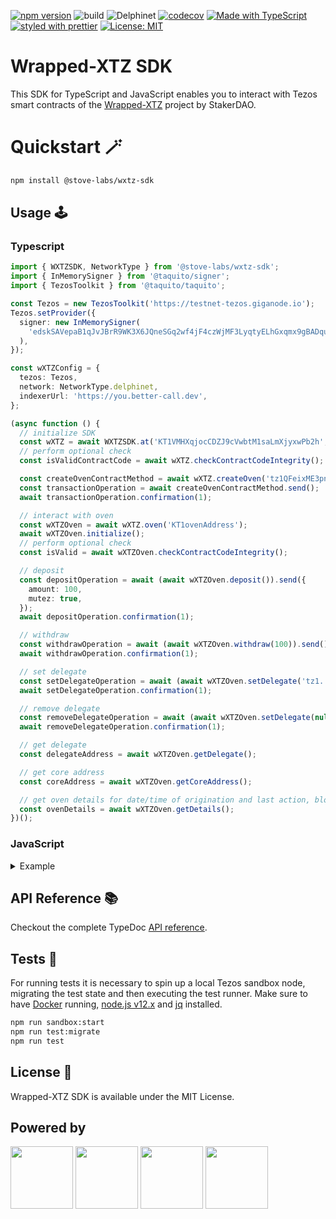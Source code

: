 [![npm version](https://badge.fury.io/js/%40stove-labs%2Fwxtz-sdk.svg)](https://badge.fury.io/js/%40stove-labs%2Fwxtz-sdk)
![build](https://github.com/stove-labs/wrapped-xtz-sdk/workflows/build/badge.svg)
![Delphinet](https://github.com/stove-labs/wrapped-xtz-sdk/workflows/Delphinet/badge.svg)
[![codecov](https://codecov.io/gh/stove-labs/wrapped-xtz-sdk/branch/dev/graph/badge.svg?token=V62SO4RIFD)](https://codecov.io/gh/stove-labs/wrapped-xtz-sdk)
[![Made with TypeScript](https://img.shields.io/badge/made_with-TypeScript-blue.svg)](https://www.typescriptlang.org)
[![styled with prettier](https://img.shields.io/badge/styled_with-prettier-ff69b4.svg)](https://github.com/prettier/prettier)
[![License: MIT](https://img.shields.io/badge/License-MIT-yellow.svg)](https://opensource.org/licenses/MIT)
# Wrapped-XTZ SDK

This SDK for TypeScript and JavaScript enables you to interact with Tezos smart contracts of the [Wrapped-XTZ](https://github.com/stakerdao/wrapped-xtz) project by StakerDAO.

# Quickstart 🪄

```sh
npm install @stove-labs/wxtz-sdk
```
## Usage 🕹
### Typescript

<!-- embedme examples/typescript/example.ts -->
```ts
import { WXTZSDK, NetworkType } from '@stove-labs/wxtz-sdk';
import { InMemorySigner } from '@taquito/signer';
import { TezosToolkit } from '@taquito/taquito';

const Tezos = new TezosToolkit('https://testnet-tezos.giganode.io');
Tezos.setProvider({
  signer: new InMemorySigner(
    'edskSAVepaB1qJvJBrR9WK3X6JQneSGq2wf4jF4czWjMF3LyqtyELhGxqmx9gBADquKHr12uYpsDJA1H1RQJNBUUjkefytWs6e'
  ),
});

const wXTZConfig = {
  tezos: Tezos,
  network: NetworkType.delphinet,
  indexerUrl: 'https://you.better-call.dev',
};

(async function () {
  // initialize SDK
  const wXTZ = await WXTZSDK.at('KT1VMHXqjocCDZJ9cVwbtM1saLmXjyxwPb2h', wXTZConfig);
  // perform optional check
  const isValidContractCode = await wXTZ.checkContractCodeIntegrity();

  const createOvenContractMethod = await wXTZ.createOven('tz1QFeixME3pnRFwGFArJ5EFEc7uPjqxDNHY');
  const transactionOperation = await createOvenContractMethod.send();
  await transactionOperation.confirmation(1);

  // interact with oven
  const wXTZOven = await wXTZ.oven('KT1ovenAddress');
  await wXTZOven.initialize();
  // perform optional check
  const isValid = await wXTZOven.checkContractCodeIntegrity();

  // deposit
  const depositOperation = await (await wXTZOven.deposit()).send({
    amount: 100,
    mutez: true,
  });
  await depositOperation.confirmation(1);

  // withdraw
  const withdrawOperation = await (await wXTZOven.withdraw(100)).send();
  await withdrawOperation.confirmation(1);

  // set delegate
  const setDelegateOperation = await (await wXTZOven.setDelegate('tz1...')).send();
  await setDelegateOperation.confirmation(1);

  // remove delegate
  const removeDelegateOperation = await (await wXTZOven.setDelegate(null)).send();
  await removeDelegateOperation.confirmation(1);

  // get delegate
  const delegateAddress = await wXTZOven.getDelegate();

  // get core address
  const coreAddress = await wXTZOven.getCoreAddress();

  // get oven details for date/time of origination and last action, block height of origination
  const ovenDetails = await wXTZOven.getDetails();
})();

```

### JavaScript

<details><summary>Example</summary>
<p>

<!-- embedme examples/typescript/example.js -->
```js
const { WXTZSDK, NetworkType } = require('@stove-labs/wxtz-sdk');
const { InMemorySigner } = require('@taquito/signer');
const { TezosToolkit } = require('@taquito/taquito');

const Tezos = new TezosToolkit('https://testnet-tezos.giganode.io');
Tezos.setProvider({
  signer: new InMemorySigner(
    'edskSAVepaB1qJvJBrR9WK3X6JQneSGq2wf4jF4czWjMF3LyqtyELhGxqmx9gBADquKHr12uYpsDJA1H1RQJNBUUjkefytWs6e'
  ),
});

const wXTZConfig = {
  tezos: Tezos,
  network: NetworkType.delphinet,
  indexerUrl: 'https://you.better-call.dev',
};

(async function () {
  // initialize SDK
  const wXTZ = await WXTZSDK.at('KT1VMHXqjocCDZJ9cVwbtM1saLmXjyxwPb2h', wXTZConfig);
  // perform optional check
  const isValidContractCode = await wXTZ.checkContractCodeIntegrity();

  const createOvenContractMethod = await wXTZ.createOven('tz1QFeixME3pnRFwGFArJ5EFEc7uPjqxDNHY');
  const transactionOperation = await createOvenContractMethod.send();
  await transactionOperation.confirmation(1);

  // interact with oven
  const wXTZOven = await wXTZ.oven('KT1ovenAddress');
  await wXTZOven.initialize();
  // perform optional check
  const isValid = await wXTZOven.checkContractCodeIntegrity();

  // deposit
  const depositOperation = await (await wXTZOven.deposit()).send({
    amount: 100,
    mutez: true,
  });
  await depositOperation.confirmation(1);

  // withdraw
  const withdrawOperation = await (await wXTZOven.withdraw(100)).send();
  await withdrawOperation.confirmation(1);

  // set delegate
  const setDelegateOperation = await (await wXTZOven.setDelegate('tz1...')).send();
  await setDelegateOperation.confirmation(1);

  // remove delegate
  const removeDelegateOperation = await (await wXTZOven.setDelegate(null)).send();
  await removeDelegateOperation.confirmation(1);

  // get delegate
  const delegateAddress = await wXTZOven.getDelegate();

  // get core address
  const coreAddress = await wXTZOven.getCoreAddress();

  // get oven details for date/time of origination and last action, block height of origination
  const ovenDetails = await wXTZOven.getDetails();
})();

```

</p>
</details>


## API Reference 📚

Checkout the complete TypeDoc [API reference](https://stove-labs.github.io/wrapped-xtz-sdk).
## Tests 🧪

For running tests it is necessary to spin up a local Tezos sandbox node, migrating the test state and then executing the test runner. 
Make sure to have [Docker](https://www.docker.com) running, [node.js v12.x](https://nodejs.org) and [jq](https://stedolan.github.io/jq/) installed.

```sh
npm run sandbox:start
npm run test:migrate
npm run test
```
## License 📃

Wrapped-XTZ SDK is available under the MIT License.

## Powered by

<div float="left">
  <img src="https://ligolang.org/img/logo.svg" width="100" />
  <img src="https://stove-labs.com/logo_transparent.png" width="100" />
  <img src="https://upload.wikimedia.org/wikipedia/commons/6/6a/JavaScript-logo.png" width="100" /> 
  <img src="https://raw.githubusercontent.com/remojansen/logo.ts/master/ts.png" width="100" /> 
</div>
<br/>
